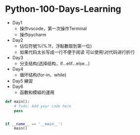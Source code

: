 # Python-100-Days-Learning
* Day1
  * 操作vscode，第一次操作Terminal
  * 操作pycharm
* Day2
  * 佔位符號%(%.1f，浮點數取到第一位)
  * 如果代码太长写成一行不便于阅读 可以使用\对代码进行折行 
* Day3
  * 分支结构(选择结构，if...elif...else...)
* Day4
  * 循环结构(for-in、while)
* Day5 練習
* Day6
  * 函數和模組的運用
```python
def main():
    # Todo: Add your code here
    pass


if __name__ == '__main__':
    main()
```

